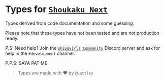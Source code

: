 # Types for [`Shoukaku Next`](https://github.com/Deivu/Shoukaku/tree/next)

Types derived from code documentation and some guessing.

Please note that these types have not been tested and are not production ready.

P.S: Need help? Join the [`ShipgGirls Community`](https://discord.gg/FVqbtGu) Discord server and ask for help in the `#development` channel.

P.P.S: SAYA PAT ME

> Types are made with ❤ by `@Rattley`
